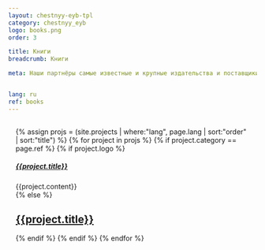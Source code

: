 ```yaml
---
layout: chestnyy-eyb-tpl
category: chestnyy_eyb
logo: books.png
order: 3

title: Книги
breadcrumb: Книги

meta: Наши партнёры самые известные и крупные издательства и поставщики товаров.


lang: ru
ref: books
---
```


<div id="itemContainer" class="row">
    {% assign projs = (site.projects | where:"lang", page.lang | sort:"order" | sort:"title") %}    
    {% for project in projs %}
    {% if project.category == page.ref %}
      {% if project.logo %}
      <div class="col-lg-6">
        	<div class="row">
	        	<div class="col-lg-12">
	        		<h5 class="text-center"><a href="{{site.baseurl}}{{project.url}}">{{project.title}}</a></h5>
	        	</div>
	        	<div class="col-lg-6">
	          		<img src="{{site.baseurl}}/img/{{project.category}}/{{project.logo}}" alt="">
	          	</div>
	          	<div class="col-lg-6">
	          		{{project.content}}
	          	</div>
          	</div>
      </div>
      {% else %}
      <div class="col-lg-6">
        <a href="{{site.baseurl}}{{project.url}}" class="technical-card">
          <h2 class="text-center">{{project.title}}</h2>
        </a>
      </div>
      {% endif %}
    {% endif %}
    {% endfor %}
</div>
<style>
	.hero { height: 100%; padding: 20px 100px !important;}
	.hero>div { height: 100%; overflow: scroll; }
	#itemContainer { background: url('/anim/bg_window.png'); padding: 15px; background-size: 100% 100%; margin: 0px;}
	.col-lg-4 a, .col-lg-6 a { background: none; }
	.technical-card, .friends-card { box-shadow: none; }
</style>